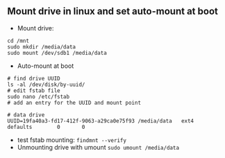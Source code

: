 ## Mount drive in linux and set auto-mount at boot

* Mount drive:
```
cd /mnt
sudo mkdir /media/data
sudo mount /dev/sdb1 /media/data
```
* Auto-mount at boot
```
# find drive UUID
ls -al /dev/disk/by-uuid/
# edit fstab file
sudo nano /etc/fstab
# add an entry for the UUID and mount point

# data drive
UUID=19fa40a3-fd17-412f-9063-a29ca0e75f93 /media/data   ext4    defaults        0       0
```
* test fstab mounting: `findmnt --verify`
* Unmounting drive with umount `sudo umount /media/data`
